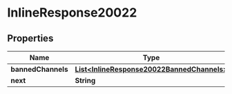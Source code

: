 

# InlineResponse20022


## Properties

Name | Type | Description | Notes
------------ | ------------- | ------------- | -------------
**bannedChannels** | [**List&lt;InlineResponse20022BannedChannels&gt;**](InlineResponse20022BannedChannels.md) |  |  [optional]
**next** | **String** |  |  [optional]



